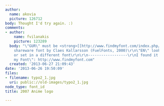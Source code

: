 ```yaml
---
author:
  name: akovia
  picture: 126712
body: Thought I'd try again. :)
comments:
- author:
    name: fvilanakis
    picture: 123289
  body: "\"GUR\" must be <strong>[[http://www.findmyfont.com/index.php/fonts/font-preview?fset=Dafont-2&ffam=Makimango%20-%20Regular&fid=f6355d4b75f5722f6da1d246caf9320a&fsize=60&text=GURREN&fit=1|Makimango]]</strong>
    shareware font by Claes Kallarsson (FuelFonts, 2000)\r\n\"EN\" look either customized
    or set in a different font\r\n\r\n------------------\r\nI found it using \"Find
    my Font\": http://www.findmyfont.com"
  created: '2013-06-27 21:09:43'
date: '2013-06-26 19:50:09'
files:
- filename: typo2_1.jpg
  uri: public://old-images/typo2_1.jpg
node_type: font_id
title: 2007 Anime logo

---
```

